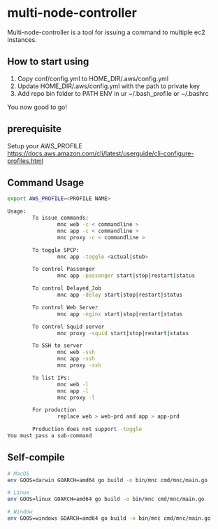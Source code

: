 # multi-node-controller

Multi-node-controller is a tool for issuing a command to multiple ec2 instances.

## How to start using

1) Copy conf/config.yml to HOME_DIR/.aws/config.yml
2) Update HOME_DIR/.aws/config.yml with the path to private key
3) Add repo bin folder to PATH ENV in ur ~/.bash_profile or ~/.bashrc

You now good to go!

## prerequisite

Setup your AWS_PROFILE
https://docs.aws.amazon.com/cli/latest/userguide/cli-configure-profiles.html

## Command Usage

```bash
export AWS_PROFILE=<PROFILE NAME>

Usage:
        To issue commands:
                mnc web -c < commandline >
                mnc app -c < commandline >
                mnc proxy -c < commandline >

        To toggle SPCP:
                mnc app -toggle <actual|stub>

        To control Passenger
                mnc app -passenger start|stop|restart|status

        To control Delayed_Job
                mnc app -delay start|stop|restart|status

        To control Web Server
                mnc app -nginx start|stop|restart|status

        To control Squid server
                mnc proxy -squid start|stop|restart|status

        To SSH to server
                mnc web -ssh
                mnc app -ssh
                mnc proxy -ssh

        To list IPs:
                mnc web -l
                mnc app -l
                mnc proxy -l

        For production 
                replace web > web-prd and app > app-prd

        Production does not support -toggle
You must pass a sub-command
```

## Self-compile

```bash
# MacOS
env GOOS=darwin GOARCH=amd64 go build -o bin/mnc cmd/mnc/main.go

# Linux
env GOOS=linux GOARCH=amd64 go build -o bin/mnc cmd/mnc/main.go

# Window
env GOOS=windows GOARCH=amd64 go build -o bin/mnc cmd/mnc/main.go
```
